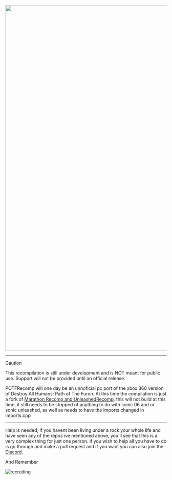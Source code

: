 <p align="center">
<img width="1920" height="1080" alt="Project_Logo" src="https://github.com/user-attachments/assets/46a6c686-18f8-4fe6-8720-59291a85ae2a" />
</p>

---

> [!CAUTION]
> This recompilation is still under development and is NOT meant for public use. Support will not be provided until an official release.
>
> POTFRecomp will one day be an unnoficial pc port of the xbox 360 version of Destroy All Humans: Path of The Furon. At this time the compilation is just a fork of <a href = "https://github.com/sonicnext-dev/MarathonRecomp">Marathon Recomp<a href = "https://github.com/sonicnext-dev/MarathonRecomp"> and <a href = "https://github.com/hedge-dev/UnleashedRecomp">UnleashedRecomp</a>. this will not build at this time, it still needs to be stripped of anything to do with sonic 06 and or sonic unleashed, as well as needs to have the imports changed in imports.cpp

---


Help is needed, if you havent been living under a rock your whole life and have seen any of the repos ive mentioned above, you'll see that this is a very complex thing for just one person. if you wish to help all you have to do is go through and make a pull request and if you want you can also join the <a href = "https://discord.gg/nbuvKwChXK">Discord</a>.

And Remember

![recruiting](https://github.com/user-attachments/assets/7ce18743-5d0d-43fa-9efb-3e4421ec5365)
